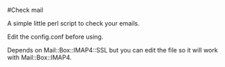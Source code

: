 #Check mail

A simple little perl script to check your emails.

Edit the config.conf before using.

Depends on Mail::Box::IMAP4::SSL but you can edit the file so it will work with Mail::Box::IMAP4.

